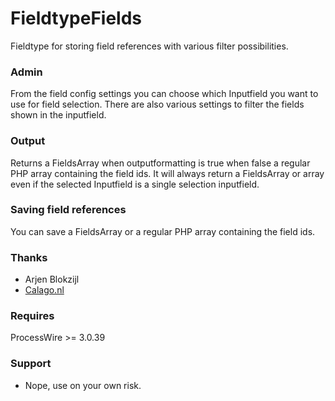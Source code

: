 # FieldtypeFields

Fieldtype for storing field references with various filter possibilities.

### Admin

From the field config settings you can choose which Inputfield you want to use for field selection. 
There are also various settings to filter the fields shown in the inputfield.

### Output

Returns a FieldsArray when outputformatting is true when false a regular PHP array containing the field ids.
It will always return a FieldsArray or array even if the selected Inputfield is a single selection inputfield.

### Saving field references

You can save a FieldsArray or a regular PHP array containing the field ids.

### Thanks

- Arjen Blokzijl
- [Calago.nl](http://calago.nl)

### Requires

ProcessWire >= 3.0.39

### Support

- Nope, use on your own risk.
